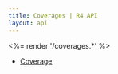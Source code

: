 ```yaml
---
title: Coverages | R4 API
layout: api
---
```


<%= render '/coverages.*' %>
* [Coverage](../coverages/coverage)